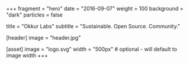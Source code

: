 +++
fragment = "hero"
date = "2016-09-07"
weight = 100
background = "dark"
particles = false

title = "Okkur Labs"
subtitle = "Sustainable. Open Source. Community."

[header]
  image = "header.jpg"

[asset]
  image = "logo.svg"
  width = "500px" # optional - will default to image width
+++
